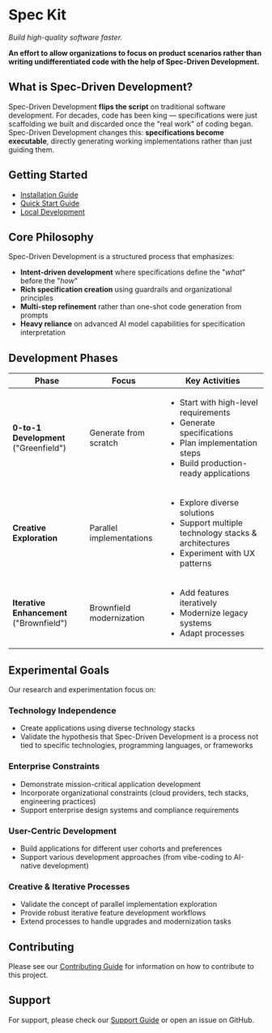# Spec Kit

*Build high-quality software faster.*

**An effort to allow organizations to focus on product scenarios rather than writing undifferentiated code with the help of Spec-Driven Development.**

## What is Spec-Driven Development?

Spec-Driven Development **flips the script** on traditional software development. For decades, code has been king — specifications were just scaffolding we built and discarded once the "real work" of coding began. Spec-Driven Development changes this: **specifications become executable**, directly generating working implementations rather than just guiding them.

## Getting Started

- [Installation Guide](installation.md)
- [Quick Start Guide](quickstart.md)
- [Local Development](local-development.md)

## Core Philosophy

Spec-Driven Development is a structured process that emphasizes:

- **Intent-driven development** where specifications define the "_what_" before the "_how_"
- **Rich specification creation** using guardrails and organizational principles
- **Multi-step refinement** rather than one-shot code generation from prompts
- **Heavy reliance** on advanced AI model capabilities for specification interpretation

## Development Phases

| Phase | Focus | Key Activities |
|-------|-------|----------------|
| **0-to-1 Development** ("Greenfield") | Generate from scratch | <ul><li>Start with high-level requirements</li><li>Generate specifications</li><li>Plan implementation steps</li><li>Build production-ready applications</li></ul> |
| **Creative Exploration** | Parallel implementations | <ul><li>Explore diverse solutions</li><li>Support multiple technology stacks & architectures</li><li>Experiment with UX patterns</li></ul> |
| **Iterative Enhancement** ("Brownfield") | Brownfield modernization | <ul><li>Add features iteratively</li><li>Modernize legacy systems</li><li>Adapt processes</li></ul> |

## Experimental Goals

Our research and experimentation focus on:

### Technology Independence
- Create applications using diverse technology stacks
- Validate the hypothesis that Spec-Driven Development is a process not tied to specific technologies, programming languages, or frameworks

### Enterprise Constraints
- Demonstrate mission-critical application development
- Incorporate organizational constraints (cloud providers, tech stacks, engineering practices)
- Support enterprise design systems and compliance requirements

### User-Centric Development
- Build applications for different user cohorts and preferences
- Support various development approaches (from vibe-coding to AI-native development)

### Creative & Iterative Processes
- Validate the concept of parallel implementation exploration
- Provide robust iterative feature development workflows
- Extend processes to handle upgrades and modernization tasks

## Contributing

Please see our [Contributing Guide](https://github.com/github/decarufe/blob/main/CONTRIBUTING.md) for information on how to contribute to this project.

## Support

For support, please check our [Support Guide](https://github.com/github/decarufe/blob/main/SUPPORT.md) or open an issue on GitHub.
